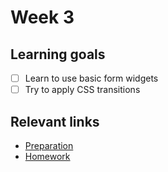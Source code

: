 # Week 3

## Learning goals
- [ ] Learn to use basic form widgets
- [ ] Try to apply CSS transitions

## Relevant links
* [Preparation](preparation.md)
* [Homework](homework.md)
